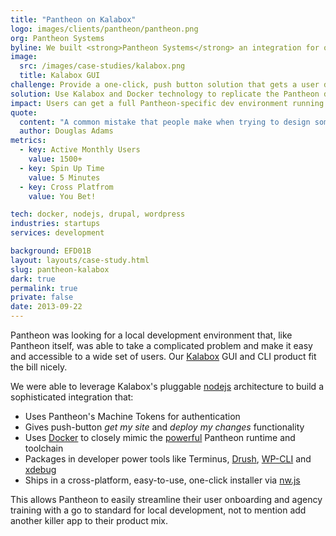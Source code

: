 ```yaml
---
title: "Pantheon on Kalabox"
logo: images/clients/pantheon/pantheon.png
org: Pantheon Systems
byline: We built <strong>Pantheon Systems</strong> an integration for our Kalabox GUI that allows their users to easily clone their sites onto their computer.
image:
  src: /images/case-studies/kalabox.png
  title: Kalabox GUI
challenge: Provide a one-click, push button solution that gets a user developing their Pantheon site locally in a matter of minutes.
solution: Use Kalabox and Docker technology to replicate the Pantheon development environment and toolchain and Terminus to clone a site.
impact: Users can get a full Pantheon-specific dev environment running in minutes. Pantheon has a great any easy way to onboard users of all skill levels.
quote:
  content: "A common mistake that people make when trying to design something completely foolproof is to underestimate the ingenuity of complete fools."
  author: Douglas Adams
metrics:
  - key: Active Monthly Users
    value: 1500+
  - key: Spin Up Time
    value: 5 Minutes
  - key: Cross Platfrom
    value: You Bet!

tech: docker, nodejs, drupal, wordpress
industries: startups
services: development

background: EFD01B
layout: layouts/case-study.html
slug: pantheon-kalabox
dark: true
permalink: true
private: false
date: 2013-09-22
---
```

Pantheon was looking for a local development environment that, like Pantheon itself, was able to take a complicated problem and make it easy and accessible to a wide set of users. Our [Kalabox](http://kalabox.io) GUI and CLI product fit the bill nicely.

We were able to leverage Kalabox's pluggable [nodejs](https://nodejs.org) architecture to build a sophisticated integration that:

* Uses Pantheon's Machine Tokens for authentication
* Gives push-button *get my site* and *deploy my changes* functionality
* Uses [Docker](https://www.docker.com/) to closely mimic the [powerful](https://pantheon.io/how-it-works) Pantheon runtime and toolchain
* Packages in developer power tools like Terminus, [Drush](http://www.drush.org/), [WP-CLI](http://wp-cli.org/) and [xdebug](https://xdebug.org/)
* Ships in a cross-platform, easy-to-use, one-click installer via [nw.js](https://github.com/nwjs/nw.js/)

This allows Pantheon to easily streamline their user onboarding and agency training with a go to standard for local development, not to mention add another killer app to their product mix.
